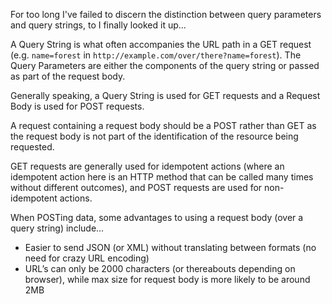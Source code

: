 For too long I've failed to discern the distinction between query parameters and query strings, to I finally looked it up...

A Query String is what often accompanies the URL path in a GET request (e.g. `name=forest` in `http://example.com/over/there?name=forest`).
The Query Parameters are either the components of the query string or passed as part of the request body.  

Generally speaking, a Query String is used for GET requests and a Request Body is used for POST requests.

A request containing a request body should be a POST rather than GET as the request body is not part of the identification of the resource being requested.

GET requests are generally used for idempotent actions 
(where an idempotent action here is an HTTP method that can be called many times without different outcomes), 
and POST requests are used for non-idempotent actions.

When POSTing data, some advantages to using a request body (over a query string) include...
* Easier to send JSON (or XML) without translating between formats (no need for crazy URL encoding)
* URL’s can only be 2000 characters (or thereabouts depending on browser), while max size for request body is more likely to be around 2MB






